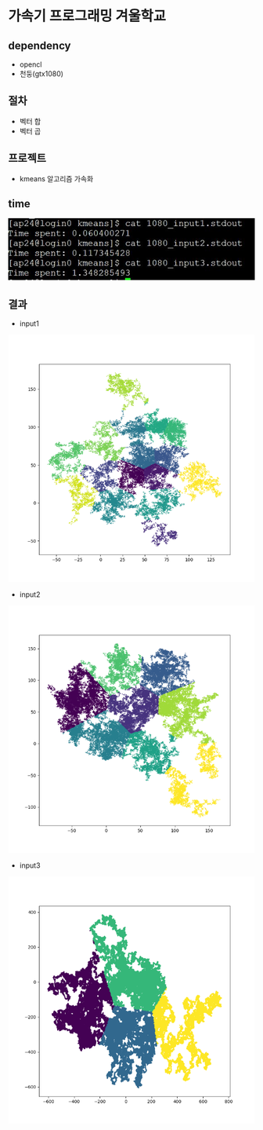# 가속기 프로그래밍 겨울학교

## dependency
- opencl
- 천둥(gtx1080)

## 절차
- 벡터 합
- 벡터 곱

## 프로젝트
- kmeans 알고리즘 가속화

## time

![time](https://github.com/jjeamin/accelerator/blob/master/kmeans/time.JPG)

## 결과
- input1

![input1](https://github.com/jjeamin/accelerator/blob/master/kmeans/1.png)

- input2

![input2](https://github.com/jjeamin/accelerator/blob/master/kmeans/2.png)

- input3

![input3](https://github.com/jjeamin/accelerator/blob/master/kmeans/3.png)
